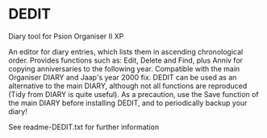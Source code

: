 # DEDIT
Diary tool for Psion Organiser II XP

An editor for diary entries, which lists them in ascending chronological order.
Provides functions such as: Edit, Delete and Find, plus Anniv for copying anniversaries to the following year.
Compatible with the main Organiser DIARY and Jaap's year 2000 fix.
DEDIT can be used as an alternative to the main DIARY, although not all functions are reproduced (Tidy from DIARY is quite useful).
As a precaution, use the Save function of the main DIARY before installing DEDIT, and to periodically backup your diary!

See readme-DEDIT.txt for further information

